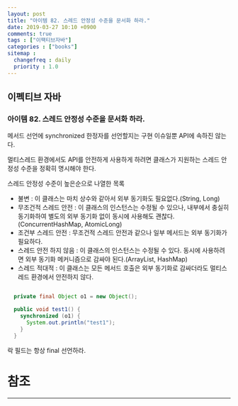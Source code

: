 ```yaml
---
layout: post
title: "아이템 82. 스레드 안정성 수준을 문서화 하라."
date: 2019-03-27 10:10 +0900
comments: true
tags : ["이팩티브자바"]
categories : ["books"]
sitemap :
  changefreq : daily
  priority : 1.0
---
```

## 이펙티브 자바

### 아이템 82. 스레드 안정성 수준을 문서화 하라.

메서드 선언에 synchronized 한정자를 선언할지는 구현 이슈일뿐 API에 속하진 않는다.

멀티스레드 환경에서도 API를 안전하게 사용하게 하려면 클래스가 지원하는 스레드 안정성 수준을 정확히 명시해야 한다.

스레드 안정성 수준이 높은순으로 나열한 목록

* 불변 : 이 클래스는 마치 상수와 같아서 외부 동기화도 필요없다.(String, Long)
* 무조건적 스레드 안전 : 이 클래스의 인스턴스는 수정될 수 있으나, 내부에서 충실히 동기화하여 별도의 외부 동기화 없이 동시에 사용해도 괜찮다.(ConcurrentHashMap, AtomicLong)
* 조건부 스레드 안전 : 무조건적 스레드 안전과 같으나 일부 메서드는 외부 동기화가 필요하다.
* 스레드 안전 하지 않음 : 이 클래스의 인스턴스는 수정될 수 있다. 동시에 사용하려면 외부 동기화 메커니즘으로 감싸야 된다.(ArrayList, HashMap)
* 스레드 적대적 : 이 클래스는 모든 메서드 호출은 외부 동기화로 감싸더라도 멀티스레드 환경에서 안전하지 않다.

```java

  private final Object o1 = new Object();

  public void test1() {
    synchronized (o1) {
      System.out.println("test1");
    }
  }

```

락 필드는 항상 final 선언하라.


# 참조
-----




